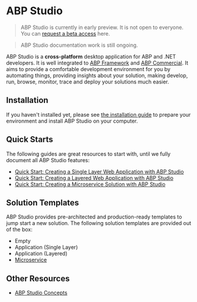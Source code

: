 # ABP Studio

> ABP Studio is currently in early preview. It is not open to everyone. You can [request a beta access](https://commercial.abp.io/studio) here.

> ABP Studio documentation work is still ongoing.

ABP Studio is a **cross-platform** desktop application for ABP and .NET developers. It is well integrated to [ABP Framework](https://abp.io/) and [ABP Commercial](https://commercial.abp.io/). It aims to provide a comfortable development environment for you by automating things, providing insights about your solution, making develop, run, browse, monitor, trace and deploy your solutions much easier.

## Installation

If you haven't installed yet, please see [the installation guide](installation.md) to prepare your environment and install ABP Studio on your computer.

## Quick Starts

The following guides are great resources to start with, until we fully document all ABP Studio features:

* [Quick Start: Creating a Single Layer Web Application with ABP Studio](quick-starts/single-layer-web-application.md)
* [Quick Start: Creating a Layered Web Application with ABP Studio](quick-starts/layered-web-application.md)
* [Quick Start: Creating a Microservice Solution with ABP Studio](quick-starts/microservice.md)

## Solution Templates

ABP Studio provides pre-architected and production-ready templates to jump start a new solution. The following solution templates are provided out of the box:

* Empty
* Application (Single Layer)
* Application (Layered)
* [Microservice](solution-templates/microservice/index.md)

## Other Resources

* [ABP Studio Concepts](concepts.md)